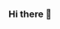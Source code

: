 ### Hi there 👋



<!--
**Dianayoujay/Dianayoujay** is a ✨ _special_ ✨ repository because its `README.md` (this file) appears on your GitHub profile.

Here are some ideas to get you started:

0

- 🔭 I’m currently working on ...
- 🌱 I’m currently learning ...
- 👯 I’m looking to collaborate on ...
- 🤔 I’m looking for help with ...
- 💬 Ask me about ...
- 📫 How to reach me: ...
- 😄 Pronouns: ...
- ⚡ Fun fact: ...
-->
